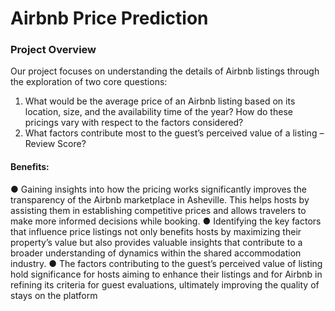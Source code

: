 # Airbnb Price Prediction

### Project Overview 

Our project focuses on understanding the details of Airbnb listings through the exploration of two core questions:

1. What would be the average price of an Airbnb listing based on its location, size, and the availability time of the year? How do these pricings vary with respect to the factors considered?
2. What factors contribute most to the guest’s perceived value of a listing – Review Score?

#### Benefits:

● Gaining insights into how the pricing works significantly improves the transparency of the Airbnb
marketplace in Asheville. This helps hosts by assisting them in establishing competitive prices
and allows travelers to make more informed decisions while booking.
● Identifying the key factors that influence price listings not only benefits hosts by maximizing
their property’s value but also provides valuable insights that contribute to a broader
understanding of dynamics within the shared accommodation industry.
● The factors contributing to the guest’s perceived value of listing hold significance for hosts
aiming to enhance their listings and for Airbnb in refining its criteria for guest evaluations,
ultimately improving the quality of stays on the platform

